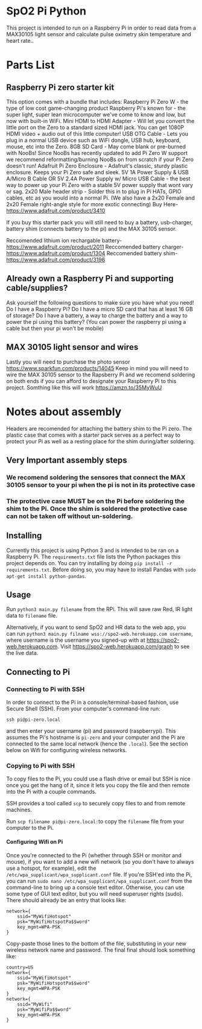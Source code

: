 # SpO2 Pi Python

This project is intended to run on a Raspberry Pi in order to read data from a
MAX30105 light sensor and calculate pulse oximetry skin temperature and heart rate..

# Parts List
## Raspberry Pi zero starter kit
This option comes with a bundle that includes:
Raspberry Pi Zero W - the type of low cost game-changing product Raspberry Pi's known for - the super light, super lean microcomputer we've come to know and low, but now with built-in WiFi.
Mini HDMI to HDMI Adapter - Will let you convert the little port on the Zero to a standard sized HDMI jack. You can get 1080P HDMI video + audio out of this little computer!
USB OTG Cable - Lets you plug in a normal USB device such as WiFi dongle, USB hub, keyboard, mouse, etc into the Zero.
8GB SD Card - May come blank or pre-burned with NooBs! Since NooBs has recently updated to add Pi Zero W support we recommend reformatting/burning NooBs on from scratch if your Pi Zero doesn't run!
Adafruit Pi Zero Enclosure - Adafruit's classic, sturdy plastic enclosure. Keeps your Pi Zero safe and sleek.
5V 1A Power Supply & USB A/Micro B Cable OR 5V 2.4A Power Supply w/ Micro USB Cable - the best way to power up your Pi Zero with a stable 5V power supply that wont vary or sag.
2x20 Male header strip - Solder this in to plug in Pi HATs, GPIO cables, etc as you would into a normal Pi. (We also have a 2x20 Female and 2x20 Female right-angle style for more exotic connecting)
Buy Here- https://www.adafruit.com/product/3410

If you buy this starter pack you will still need to buy a battery, usb-charger, battery shim (connects battery to the pi) and the MAX 30105 sensor.

Reccomended lithium ion rechargable battery- https://www.adafruit.com/product/2011
Reccomended battery charger- https://www.adafruit.com/product/1304
Reccomended battery shim- https://www.adafruit.com/product/3196

## Already own a Raspberry Pi and supporting cable/supplies?
Ask yourself the following questions to make sure you have what you need!
	Do I have a Raspberry Pi?
	Do I have a micro SD card that has at least 16 GB of storage?
	Do I have a battery, a way to charge the battery and a way to power the  pi using this battery? (You can power the raspberry pi using a cable but then your pi won't be mobile)

## MAX 30105 light sensor and wires
Lastly you will need to purchase the photo sensor https://www.sparkfun.com/products/14045
Keep in mind you will need to wire the MAX 30105 sensor to the Rapsberry Pi and we recomend soldering on both ends if you can afford to designate your Raspberry Pi to this project. 
Somthing like this will work https://amzn.to/35MyWuU

# Notes about assembly
Headers are recomended for attaching the battery shim to the Pi zero. The plastic case that comes with a starter pack serves as a perfect way to protect your Pi as well as a resting place for the shim during/after soldering. 

## Very Important assembly steps
### We recomend soldering the sensores that connect the MAX 30105 sensor to your pi when the pi is not in its protective case
### The protective case MUST be on the Pi before soldering the shim to the Pi. Once the shim is soldered the protective case can not be taken off without un-soldering. 

## Installing

Currently this project is using Python 3 and is intended to be ran on a Raspberry Pi.
The `requirements.txt` file lists the Python packages this project depends on.
You can try installing by doing `pip install -r requirements.txt`. Before doing so,
you may have to install Pandas with `sudo apt-get install python-pandas`.

## Usage

Run `python3 main.py filename` from the RPi.
This will save raw Red, IR light data to `filename` file.

Alternatively, if you want to send SpO2 and HR data to the web app, you can run
`python3 main.py filname wss://spo2-web.herokuapp.com username`, where username
is the username you signed-up with at https://spo2-web.herokuapp.com. Visit
https://spo2-web.herokuapp.com/graph to see the live data.


## Connecting to Pi

### Connecting to Pi with SSH

In order to connect to the Pi in a console/terminal-based fashion, use Secure Shell (SSH). From your computer's command-line run:

`ssh pi@pi-zero.local`

and then enter your username (pi) and password (raspberrypi). This assumes the Pi's hostname is `pi-zero` and your computer and the Pi are connected to the same local network (hence the `.local`). See the section below on Wifi for configuring wireless networks.

### Copying to Pi with SSH

To copy files to the Pi, you could use a flash drive or email but SSH is nice once you get the hang of it, since it lets you copy the file and then remote into the Pi with a couple commands.

SSH provides a tool called `scp` to securely copy files to and from remote machines.

Run `scp filename pi@pi-zero.local:`to copy the `filename` file from your computer to the Pi.

#### Configuring Wifi on Pi

Once you're connected to the Pi (whether through SSH or monitor and mouse), if you want to add a new wifi network (so you don't have to always use a hotspot, for example), edit the `/etc/wpa_supplicant/wpa_supplicant.conf` file. If you're SSH'ed into the Pi, you can run `sudo nano /etc/wpa_supplicant/wpa_supplicant.conf` from the command-line to bring up a console text editor. Otherwise, you can use some type of GUI text editor, but you will need superuser rights (sudo). There should already be an entry that looks like:

```
network={
    ssid="MyWifiHotspot"
    psk="MyWifiHotspotPa$$word"
    key_mgmt=WPA-PSK
}
```

Copy-paste those lines to the bottom of the file, substituting in your new wireless network name and password. The final final should look something like:

```
country=US
network={
    ssid="MyWifiHotspot"
    psk="MyWifiHotspotPa$$word"
    key_mgmt=WPA-PSK
}
network={
    ssid="MyWifi"
    psk="MyWifiPa$$word"
    key_mgmt=WPA-PSK
}
```
